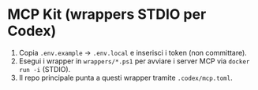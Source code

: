 # MCP Kit (wrappers STDIO per Codex)

1. Copia `.env.example` → `.env.local` e inserisci i token (non committare).
2. Esegui i wrapper in `wrappers/*.ps1` per avviare i server MCP via `docker run -i` (STDIO).
3. Il repo principale punta a questi wrapper tramite `.codex/mcp.toml`.
